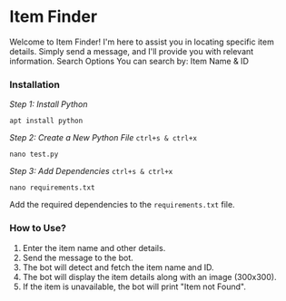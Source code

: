<h1>Item Finder</h1>
Welcome to Item Finder! I'm here to assist you in locating specific item details. Simply send a message, and I'll provide you with relevant information.
Search Options
You can search by: Item Name & ID
                                   
<h3>Installation</h3>

*Step 1: Install Python*
```
apt install python
```

*Step 2: Create a New Python File* `ctrl+s & ctrl+x`
```
nano test.py
```

*Step 3: Add Dependencies* `ctrl+s & ctrl+x`
```
nano requirements.txt
```

Add the required dependencies to the `requirements.txt` file.

<h3>How to Use?</h3>

1. Enter the item name and other details.
2. Send the message to the bot.
3. The bot will detect and fetch the item name and ID.
4. The bot will display the item details along with an image (300x300).
5. If the item is unavailable, the bot will print "Item not Found".
